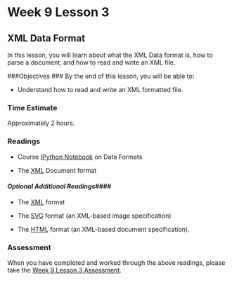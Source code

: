 # Week 9 Lesson 3 #
## XML Data Format ##

In this lesson, you will learn about what the XML Data format is, how to parse a document, and how to read and write an XML file.

###Objectives ###
By the end of this lesson, you will be able to:

- Understand how to read and write an XML formatted file.

### Time Estimate ###

Approximately 2 hours.

### Readings ####

- Course [IPython Notebook](notebooks/xml-dataformat.ipynb) on Data Formats

- The [XML](https://en.wikipedia.org/wiki/XML) Document format


#### *Optional Additional Readings*####

- The [XML](http://www.w3.org/XML/) format 

- The [SVG](https://en.wikipedia.org/wiki/Scalable_Vector_Graphics)
format (an XML-based image specification)

- The [HTML](https://en.wikipedia.org/wiki/HTML) format (an XML-based
document specification).

### Assessment ###

When you have completed and worked through the above readings, please take the [Week 9 Lesson 3 Assessment](https://learn.illinois.edu/mod/quiz/).
